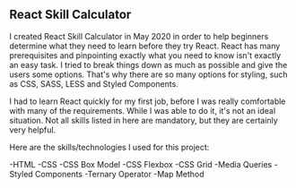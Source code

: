 ## React Skill Calculator

I created React Skill Calculator in May 2020 in order to help beginners determine what they need to learn before they try React. React has many prerequisites and pinpointing exactly what you need to know isn't exactly an easy task. I tried to break things down as much as possible and give the users some options. That's why there are so many options for styling, such as CSS, SASS, LESS and Styled Components.

I had to learn React quickly for my first job, before I was really comfortable with many of the requirements. While I was able to do it, it's not an ideal situation. Not all skills listed in here are mandatory, but they are certainly very helpful.

Here are the skills/technologies I used for this project:

-HTML
-CSS
-CSS Box Model
-CSS Flexbox
-CSS Grid
-Media Queries
-Styled Components
-Ternary Operator
-Map Method
